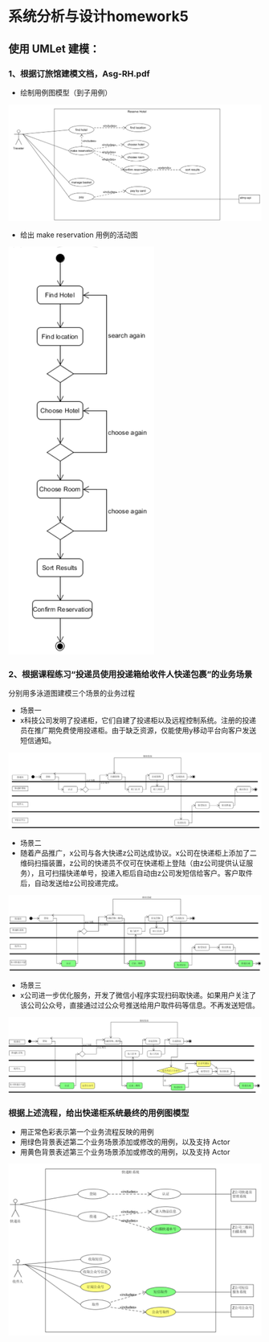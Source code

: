 # 系统分析与设计homework5
## 使用 UMLet 建模：
### 1、根据订旅馆建模文档，Asg-RH.pdf
- 绘制用例图模型（到子用例）

![](image/1.png)

- 给出 make reservation 用例的活动图

![](image/2.png)

### 2、根据课程练习“投递员使用投递箱给收件人快递包裹”的业务场景
分别用多泳道图建模三个场景的业务过程

- 场景一
 - x科技公司发明了投递柜，它们自建了投递柜以及远程控制系统。注册的投递员在推广期免费使用投递柜。由于缺乏资源，仅能使用y移动平台向客户发送短信通知。

![](image/3.png)

- 场景二
 - 随着产品推广，x公司与各大快递z公司达成协议。x公司在快递柜上添加了二维码扫描装置，z公司的快递员不仅可在快递柜上登陆（由z公司提供认证服务），且可扫描快递单号，投递入柜后自动由z公司发短信给客户。客户取件后，自动发送给z公司投递完成。

![](image/4.png)

- 场景三
 - x公司进一步优化服务，开发了微信小程序实现扫码取快递。如果用户关注了该公司公众号，直接通过过公众号推送给用户取件码等信息。不再发送短信。

![](image/5.png)

### 根据上述流程，给出快递柜系统最终的用例图模型
- 用正常色彩表示第一个业务流程反映的用例
- 用绿色背景表述第二个业务场景添加或修改的用例，以及支持 Actor
- 用黄色背景表述第三个业务场景添加或修改的用例，以及支持 Actor

![](image/6.png)